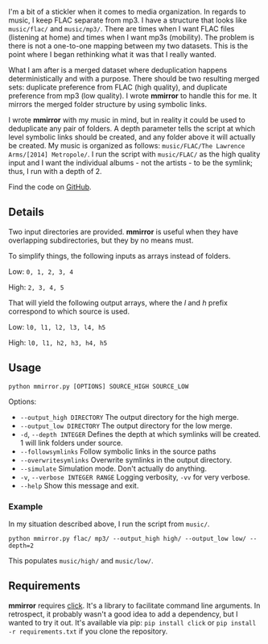<!---
    Date: 2014-06-02
-->
I'm a bit of a stickler when it comes to media organization. In regards to music, I keep FLAC separate from mp3. I have a structure that looks like `music/flac/` and `music/mp3/`. There are times when I want FLAC files (listening at home) and times when I want mp3s (mobility). The problem is there is not a one-to-one mapping between my two datasets. This is the point where I began rethinking what it was that I really wanted.

What I am after is a merged dataset where deduplication happens deterministically and with a purpose. There should be two resulting merged sets: duplicate preference from FLAC (high quality), and duplicate preference from mp3 (low quality). I wrote __mmirror__ to handle this for me. It mirrors the merged folder structure by using symbolic links.

I wrote __mmirror__ with my music in mind, but in reality it could be used to deduplicate any pair of folders. A depth parameter tells the script at which level symbolic links should be created, and any folder above it will actually be created. My music is organized as follows: `music/FLAC/The Lawrence Arms/[2014] Metropole/`. I run the script with `music/FLAC/` as the high quality input and I want the individual albums - not the artists - to be the symlink; thus, I run with a depth of 2.

Find the code on [GitHub](https://github.com/kaelspencer/mmirror).

## Details

Two input directories are provided. __mmirror__ is useful when they have overlapping subdirectories, but they by no means must.

To simplify things, the following inputs as arrays instead of folders.

Low: `0, 1, 2, 3, 4`

High: `2, 3, 4, 5`

That will yield the following output arrays, where the _l_ and _h_ prefix correspond to which source is used.

Low: `l0, l1, l2, l3, l4, h5`

High: `l0, l1, h2, h3, h4, h5`

## Usage
`python mmirror.py [OPTIONS] SOURCE_HIGH SOURCE_LOW`

Options:

  * `--output_high DIRECTORY` The output directory for the high merge.
  * `--output_low DIRECTORY` The output directory for the low merge.
  * `-d`, `--depth INTEGER` Defines the depth at which symlinks will be created. 1 will link folders under source.
  * `--followsymlinks` Follow symbolic links in the source paths
  * `--overwritesymlinks` Overwrite symlinks in the output directory.
  * `--simulate` Simulation mode. Don't actually do anything.
  * `-v`, `--verbose INTEGER RANGE` Logging verbosity, `-vv` for very verbose.
  * `--help` Show this message and exit.

### Example
In my situation described above, I run the script from `music/`.

    python mmirror.py flac/ mp3/ --output_high high/ --output_low low/ --depth=2

This populates `music/high/` and `music/low/`.

## Requirements
__mmirror__ requires [click](http://click.pocoo.org/). It's a library to facilitate command line arguments. In retrospect, it probably wasn't a good idea to add a dependency, but I wanted to try it out. It's available via pip: `pip install click` or `pip install -r requirements.txt` if you clone the repository.
